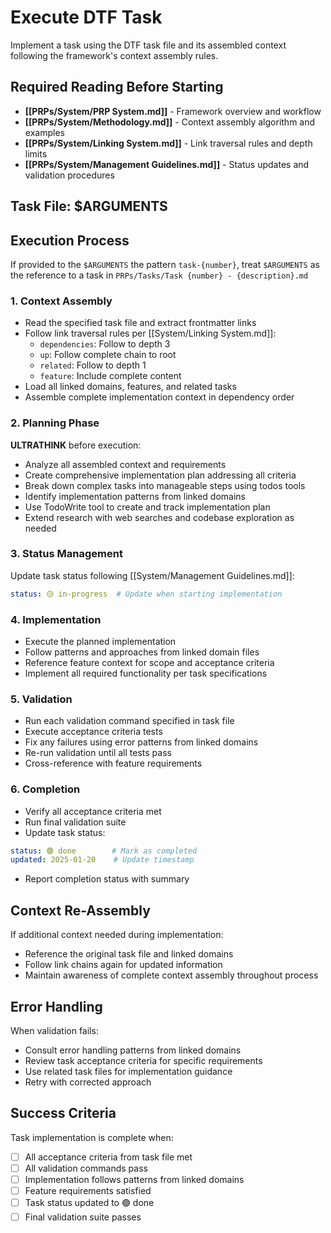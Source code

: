 # Execute DTF Task

Implement a task using the DTF task file and its assembled context following the framework's context assembly rules.

## Required Reading Before Starting

- **[[PRPs/System/PRP System.md]]** - Framework overview and workflow
- **[[PRPs/System/Methodology.md]]** - Context assembly algorithm and examples
- **[[PRPs/System/Linking System.md]]** - Link traversal rules and depth limits
- **[[PRPs/System/Management Guidelines.md]]** - Status updates and validation procedures

## Task File: $ARGUMENTS

## Execution Process

If provided to the `$ARGUMENTS` the pattern `task-{number}`, treat `$ARGUMENTS` as the reference to a task in `PRPs/Tasks/Task {number} - {description}.md`

### 1. Context Assembly

- Read the specified task file and extract frontmatter links
- Follow link traversal rules per [[System/Linking System.md]]:
  - `dependencies`: Follow to depth 3
  - `up`: Follow complete chain to root
  - `related`: Follow to depth 1
  - `feature`: Include complete content
- Load all linked domains, features, and related tasks
- Assemble complete implementation context in dependency order

### 2. Planning Phase

**ULTRATHINK** before execution:

- Analyze all assembled context and requirements
- Create comprehensive implementation plan addressing all criteria
- Break down complex tasks into manageable steps using todos tools
- Identify implementation patterns from linked domains
- Use TodoWrite tool to create and track implementation plan
- Extend research with web searches and codebase exploration as needed

### 3. Status Management

Update task status following [[System/Management Guidelines.md]]:

```yaml
status: 🟡 in-progress  # Update when starting implementation
```

### 4. Implementation

- Execute the planned implementation
- Follow patterns and approaches from linked domain files
- Reference feature context for scope and acceptance criteria
- Implement all required functionality per task specifications

### 5. Validation

- Run each validation command specified in task file
- Execute acceptance criteria tests
- Fix any failures using error patterns from linked domains
- Re-run validation until all tests pass
- Cross-reference with feature requirements

### 6. Completion

- Verify all acceptance criteria met
- Run final validation suite
- Update task status:

```yaml
status: 🟢 done        # Mark as completed
updated: 2025-01-20    # Update timestamp
```

- Report completion status with summary

## Context Re-Assembly

If additional context needed during implementation:

- Reference the original task file and linked domains
- Follow link chains again for updated information
- Maintain awareness of complete context assembly throughout process

## Error Handling

When validation fails:

- Consult error handling patterns from linked domains
- Review task acceptance criteria for specific requirements
- Use related task files for implementation guidance
- Retry with corrected approach

## Success Criteria

Task implementation is complete when:

- [ ] All acceptance criteria from task file met
- [ ] All validation commands pass
- [ ] Implementation follows patterns from linked domains
- [ ] Feature requirements satisfied
- [ ] Task status updated to 🟢 done
- [ ] Final validation suite passes
